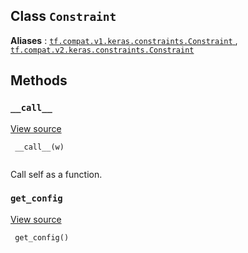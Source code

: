 

## Class  `Constraint` 
**Aliases** : [ `tf.compat.v1.keras.constraints.Constraint` ](/api_docs/python/tf/keras/constraints/Constraint), [ `tf.compat.v2.keras.constraints.Constraint` ](/api_docs/python/tf/keras/constraints/Constraint)

## Methods


###  `__call__` 
[View source](https://github.com/tensorflow/tensorflow/blob/r2.0/tensorflow/python/keras/constraints.py#L37-L38)

```
 __call__(w)
 
```

Call self as a function.

###  `get_config` 
[View source](https://github.com/tensorflow/tensorflow/blob/r2.0/tensorflow/python/keras/constraints.py#L40-L41)

```
 get_config()
 
```

